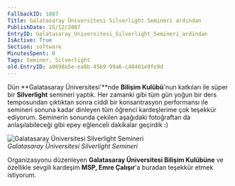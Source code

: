 ```yaml
---
FallbackID: 1887
Title: Galatasaray Üniversitesi Silverlight Semineri ardından
PublishDate: 15/12/2007
EntryID: Galatasaray_Universitesi_Silverlight_Semineri_ardindan
IsActive: True
Section: software
MinutesSpent: 0
Tags: Seminer, Silverlight
old.EntryID: a0698a5e-ea8b-45b9-99a6-c48401e9fe9d
---
```

Dün **Galatasaray Üniversitesi'**nde **Bilişim Kulübü**'nun katkıları
ile süper bir **Silverlight** semineri yaptık. Her zamanki gibi tüm gün
yoğun bir ders temposundan çıktıktan sonra ciddi bir konsantrasyon
performansı ile semineri sonuna kadar dinleyen tüm öğrenci kardeşlerime
çok teşekkür ediyorum. Seminerin sonunda çekilen aşağıdaki fotoğraftan
da anlaşılabileceği gibi epey eğlenceli dakikalar geçirdik :)

![Galatasaray Üniversitesi Silverlight
Semineri](http://cdn.daron.yondem.com/assets/1887/15122007_1.jpg)\
*Galatasaray Üniversitesi Silverlight Semineri*

Organizasyonu düzenleyen **Galatasaray Üniversitesi Bilişim Kulübüne**
ve özellikle sevgili kardeşim **MSP, Emre Çalışır**'a buradan teşekkür
etmek istiyorum.


